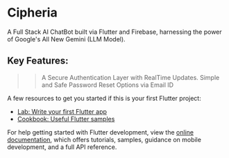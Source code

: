 # Cipheria

A Full Stack AI ChatBot built via Flutter and Firebase, harnessing the power of Google's All New Gemini (LLM Model).

## Key Features:

>> A Secure Authentication Layer with RealTime Updates.
>> Simple and Safe Password Reset Options via Email ID

A few resources to get you started if this is your first Flutter project:

- [Lab: Write your first Flutter app](https://docs.flutter.dev/get-started/codelab)
- [Cookbook: Useful Flutter samples](https://docs.flutter.dev/cookbook)

For help getting started with Flutter development, view the
[online documentation](https://docs.flutter.dev/), which offers tutorials,
samples, guidance on mobile development, and a full API reference.
